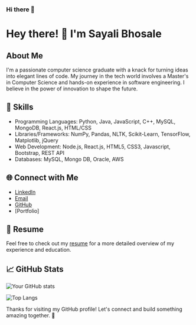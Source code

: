 ### Hi there 👋

<!--
**SayaliBhosale16/SayaliBhosale16** is a ✨ _special_ ✨ repository because its `README.md` (this file) appears on your GitHub profile.

Here are some ideas to get you started:

- 🔭 I’m currently working on ...
- 🌱 I’m currently learning ...
- 👯 I’m looking to collaborate on ...
- 🤔 I’m looking for help with ...
- 💬 Ask me about ...
- 📫 How to reach me: ...
- 😄 Pronouns: ...
- ⚡ Fun fact: ...
-->
# Hey there! 👋 I'm Sayali Bhosale

## About Me
I'm a passionate computer science graduate with a knack for turning ideas into elegant lines of code. My journey in the tech world involves a Master's in Computer Science and hands-on experience in software engineering. I believe in the power of innovation to shape the future.

## 🔧 Skills

- Programming Languages: Python, Java, JavaScript, C++, MySQL, MongoDB, React.js, HTML/CSS
- Libraries/Frameworks: NumPy, Pandas, NLTK, Scikit-Learn, TensorFlow, Matplotlib, jQuery
- Web Development: Node.js, React.js, HTML5, CSS3, Javascript, Bootstrap, REST API
- Databases: MySQL, Mongo DB, Oracle, AWS


## 🌐 Connect with Me
- [LinkedIn](https://www.linkedin.com/in/bhosale-sayali/)
- [Email](sayalibhosale202@gmail.com)
- [GitHub](https://github.com/SayaliBhosale16)
- [Portfolio]

## 📄 Resume
Feel free to check out my [resume](https://drive.google.com/file/d/1qgM_e-Sb2MEHnof294xDBfkd6N0EZIoj/view?usp=sharing) for a more detailed overview of my experience and education.

## 📈 GitHub Stats
![Your GitHub stats](https://github-readme-stats.vercel.app/api?username=SayaliBhosale16&show_icons=true&theme=radical)

![Top Langs](https://github-readme-stats.vercel.app/api/top-langs/?username=SayaliBhosale16&layout=compact)

Thanks for visiting my GitHub profile! Let's connect and build something amazing together. 🚀
